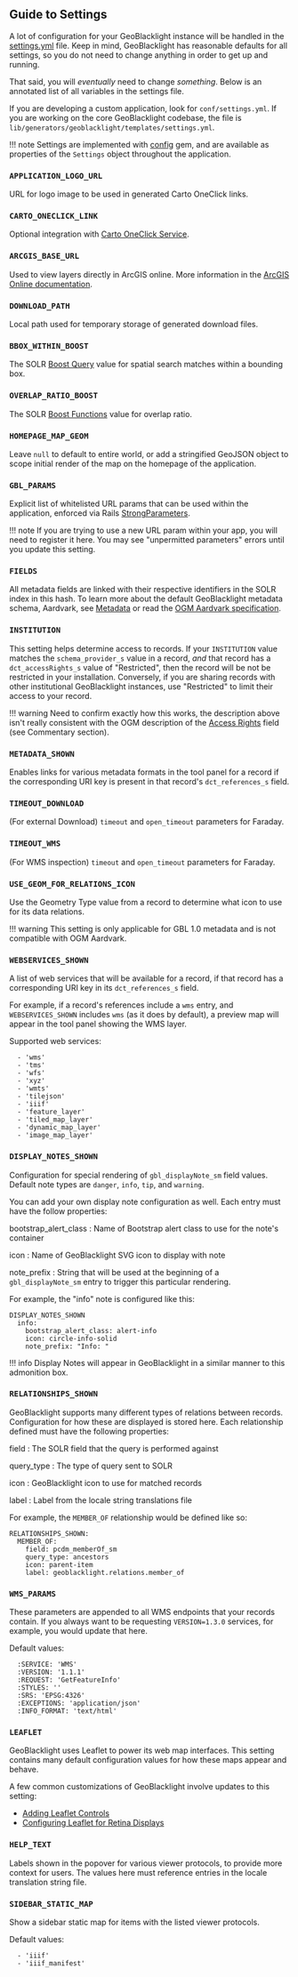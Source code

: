 ## Guide to Settings

A lot of configuration for your GeoBlacklight instance will be handled in the [settings.yml](https://github.com/geoblacklight/geoblacklight/blob/main/lib/generators/geoblacklight/templates/settings.yml) file. Keep in mind, GeoBlacklight has reasonable defaults for all settings, so you do not need to change anything in order to get up and running.

That said, you will *eventually* need to change *something*. Below is an annotated list of all variables in the settings file.

If you are developing a custom application, look for `conf/settings.yml`. If you are working on the core GeoBlacklight codebase, the file is `lib/generators/geoblacklight/templates/settings.yml`.

!!! note
    Settings are implemented with [config](https://github.com/rubyconfig/config) gem, and are available as properties of the `Settings` object throughout the application.

### `APPLICATION_LOGO_URL`

URL for logo image to be used in generated Carto OneClick links.

### `CARTO_ONECLICK_LINK`

Optional integration with [Carto OneClick Service](https://carto.com/engine/open-in-carto/).

### `ARCGIS_BASE_URL`

Used to view layers directly in ArcGIS online. More information in the [ArcGIS Online documentation](https://doc.arcgis.com/en/arcgis-online/reference/use-url-parameters.htm).

### `DOWNLOAD_PATH`

Local path used for temporary storage of generated download files.

### `BBOX_WITHIN_BOOST`

The SOLR [Boost Query](https://solr.apache.org/guide/6_6/the-dismax-query-parser.html) value for spatial search matches within a bounding box.

### `OVERLAP_RATIO_BOOST`

The SOLR [Boost Functions](https://solr.apache.org/guide/6_6/the-dismax-query-parser.html#TheDisMaxQueryParser-Thebf_BoostFunctions_Parameter) value for overlap ratio.

### `HOMEPAGE_MAP_GEOM`

Leave `null` to default to entire world, or add a stringified GeoJSON object to scope initial render of the map on the homepage of the application.

### `GBL_PARAMS`

Explicit list of whitelisted URL params that can be used within the application, enforced via Rails [StrongParameters](https://api.rubyonrails.org/classes/ActionController/StrongParameters.html).

!!! note
    If you are trying to use a new URL param within your app, you will need to register it here. You may see "unpermitted parameters" errors until you update this setting.

### `FIELDS`

All metadata fields are linked with their respective identifiers in the SOLR index in this hash. To learn more about the default GeoBlacklight metadata schema, Aardvark, see [Metadata](../../overview/metadata) or read the [OGM Aardvark specification](https://opengeometadata.org/ogm-aardvark/).

### `INSTITUTION`

This setting helps determine access to records. If your `INSTITUTION` value matches the `schema_provider_s` value in a record, *and* that record has a `dct_accessRights_s` value of "Restricted", then the record will be not be restricted in your installation. Conversely, if you are sharing records with other institutional GeoBlacklight instances, use "Restricted" to limit their access to your record.

!!! warning
    Need to confirm exactly how this works, the description above isn't really consistent with the OGM description of the [Access Rights](https://opengeometadata.org/ogm-aardvark/#access-rights) field (see Commentary section).

### `METADATA_SHOWN`

Enables links for various metadata formats in the tool panel for a record if the corresponding URI key is present in that record's `dct_references_s` field.

### `TIMEOUT_DOWNLOAD`

(For external Download) `timeout` and `open_timeout` parameters for Faraday.

### `TIMEOUT_WMS`

(For WMS inspection) `timeout` and `open_timeout` parameters for Faraday.

### `USE_GEOM_FOR_RELATIONS_ICON`

Use the Geometry Type value from a record to determine what icon to use for its data relations.

!!! warning
    This setting is only applicable for GBL 1.0 metadata and is not compatible with OGM Aardvark.

### `WEBSERVICES_SHOWN`

A list of web services that will be available for a record, if that record has a corresponding URI key in its `dct_references_s` field.

For example, if a record's references include a `wms` entry, and `WEBSERVICES_SHOWN` includes `wms` (as it does by default), a preview map will appear in the tool panel showing the WMS layer.

Supported web services:

```
  - 'wms'
  - 'tms'
  - 'wfs'
  - 'xyz'
  - 'wmts'
  - 'tilejson'
  - 'iiif'
  - 'feature_layer'
  - 'tiled_map_layer'
  - 'dynamic_map_layer'
  - 'image_map_layer'
```

### `DISPLAY_NOTES_SHOWN`

Configuration for special rendering of `gbl_displayNote_sm` field values. Default note types are `danger`, `info`, `tip`, and `warning`.

You can add your own display note configuration as well. Each entry must have the follow properties:

bootstrap_alert_class
: Name of Bootstrap alert class to use for the note's container

icon
: Name of GeoBlacklight SVG icon to display with note

note_prefix
: String that will be used at the beginning of a `gbl_displayNote_sm` entry to trigger this particular rendering.

For example, the "info" note is configured like this:

```
DISPLAY_NOTES_SHOWN
  info:
    bootstrap_alert_class: alert-info
    icon: circle-info-solid
    note_prefix: "Info: "
```

!!! info
    Display Notes will appear in GeoBlacklight in a similar manner to this admonition box.


### `RELATIONSHIPS_SHOWN`

GeoBlacklight supports many different types of relations between records. Configuration for how these are displayed is stored here. Each relationship defined must have the following properties:

field
: The SOLR field that the query is performed against

query_type
: The type of query sent to SOLR

icon
: GeoBlacklight icon to use for matched records

label
: Label from the locale string translations file

For example, the `MEMBER_OF` relationship would be defined like so:

```
RELATIONSHIPS_SHOWN:
  MEMBER_OF:
    field: pcdm_memberOf_sm
    query_type: ancestors
    icon: parent-item
    label: geoblacklight.relations.member_of
```

### `WMS_PARAMS`

These parameters are appended to all WMS endpoints that your records contain. If you always want to be requesting `VERSION=1.3.0` services, for example, you would update that here.

Default values:

```
  :SERVICE: 'WMS'
  :VERSION: '1.1.1'
  :REQUEST: 'GetFeatureInfo'
  :STYLES: ''
  :SRS: 'EPSG:4326'
  :EXCEPTIONS: 'application/json'
  :INFO_FORMAT: 'text/html'
```

### `LEAFLET`

GeoBlacklight uses Leaflet to power its web map interfaces. This setting contains many default configuration values for how these maps appear and behave.

A few common customizations of GeoBlacklight involve updates to this setting:

- [Adding Leaflet Controls](../../adding_leaflet_controls.md)
- [Configuring Leaflet for Retina Displays](../../leaflet_retina_configuration.md)

### `HELP_TEXT`

Labels shown in the popover for various viewer protocols, to provide more context for users. The values here must reference entries in the locale translation string file.

### `SIDEBAR_STATIC_MAP`

Show a sidebar static map for items with the listed viewer protocols.

Default values:

```
  - 'iiif'
  - 'iiif_manifest'
```